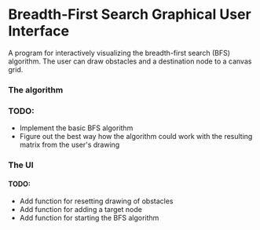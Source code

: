 # Breadth-First Search Graphical User Interface
A program for interactively visualizing the breadth-first search (BFS) algorithm. The user can draw obstacles and a destination node to a canvas grid.

### The algorithm
### TODO:
- Implement the basic BFS algorithm
- Figure out the best way how the algorithm could work with the resulting matrix from the user's drawing

### The UI
#### TODO:
- Add function for resetting drawing of obstacles
- Add function for adding a target node
- Add function for starting the BFS algorithm
